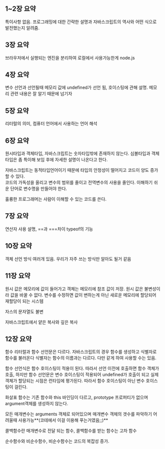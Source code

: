 ## 1~2장 요약

특이사항 없음. 프로그래밍에 대한 간략한 설명과 자바스크립트의 역사와 어떤 식으로 발전했는지 알려줌. 

## 3장 요약

브라우저에서 실행되는 엔진을 분리하여 로컬에서 사용가능한게 node.js

## 4장 요약

변수 선언과 선언될때 메모리 값에 undefined가 선언 됨, 호이스팅에 관해 설명.
메모리 관련 내용은 잘 알기 때문에 넘기자

## 5장 요약

리터럴의 의미, 컴퓨터 언어에서 사용하는 언어 해석

## 6장 요약

원시타입과 객체타입, 자바스크립트는 숫자타입밖에 존재하지 않는다.
심볼타입과 객체타입은 좀 특이해 보임 후에 자세한 설명이 나온다고 한다.

자바스크립트는 동적타입언어이기 때문에 타입의 안정성이 떨어지고 코드이 양도 증가 할 수 있다.  
코드의 가독성을 올리고 변수의 범위를 줄이고 전역변수의 사용을 줄인다. 이해하기 쉬운 단어로 변수명을 만들어야 한다. 

훌륭한 프로그래머는 사람이 이해할 수 있는 코드를 쓴다.

## 7장 요약

연산자 사용 설명, ==과 ===차이 typeof의 기능

## 10장 요약

객체 선언 방식 여러개 있음. 우리가 자주 쓰는 방식만 알아도 될거 같음

## 11장 요약

원시 값은 메모리에 값이 들어가고 객체는 메모리에 참조 값이 저장. 원시 값은 불변성이라 값을 바꿀 수 없다. 변수를 수정하면 값이 변하는게 아닌 새로운 메모리에 할당되어 재할당이 되는 시스템

자스의 문자열도 불변

자바스크립트에서 얕은 복사와 깊은 복사

## 12장 요약

함수 리터럴과 함수 선언문은 다르다. 자바스크립트의 경우 함수를 생성하고 식별자로 함수를 불러온다 식별자는 함수의 이름과는 다르다. 다만 같게 하여 사용할 수는 있음.

함수 선언식은 함수 호이스팅이 적용이 된다. 따라서 선언 이전에 호출하면 함수 객체가 호출, 하지만 함수 선언문은 변수 호이스팅이 적용되어 undefined가 호출이 되고 실제 객체가 할당되는 시점은 런타임에 평가된다. 따라서 함수 호이스팅이 아닌 변수 호이스팅이 걸린다.

화살표 함수는 기존 함수와 this 바인딩이 다르고, prototype 프로퍼티가 없으며 argument객체를 생성하지 않는다.

모든 매개변수는 arguments 객체로 되어있으며 매개변수 객체의 갯수를 파악하기 어려울때 사용가능**(코테에서 이걸 이용해 푸는거였음;;)**

콜백함수란 매개변수로 전달 되는 함수, 콜백함수를 받는 함수는 고차 함수

순수함수와 비순수함수, 비순수함수는 코드의 복잡성 증가.
